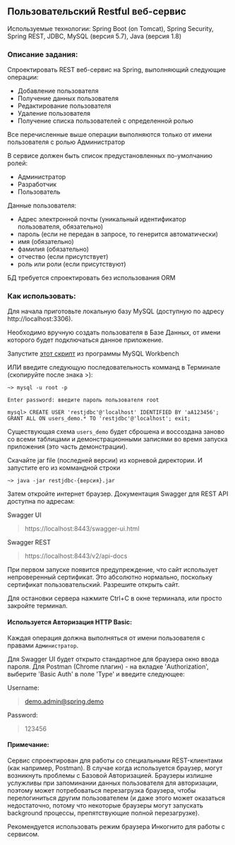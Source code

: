 ## Пользовательский Restful веб-сервис
Используемые технологии: Spring Boot (on Tomcat), Spring Security, Spring REST, 
JDBC, MySQL (версия 5.7), Java (версия 1.8)

### Описание задания:
Спроектировать REST веб-сервис на Spring, выполняющий следующие операции:
- Добавление пользователя
- Получение данных пользователя
- Редактирование пользователя
- Удаление пользователя
- Получение списка пользователей с определенной ролью

Все перечисленные выше операции выполняются только от имени пользователя с ролью Администратор

В сервисе должен быть список предустановленных по-умолчанию ролей: 
- Администратор 
- Разработчик 
- Пользователь

Данные пользователя:
- Адрес электронной почты (уникальный идентификатор пользователя, обязательно) 
- пароль (если не передан в запросе, то генерится автоматически)
- имя (обязательно)
- фамилия (обязательно) 
- отчество (если присутствует)
- роль или роли (если присутствуют)

БД требуется спроектировать без использования ORM

### Как использовать:
Для начала приготовьте локальную базу MySQL (доступную по адресу http://localhost:3306).

Необходимо вручную создать пользователя в Базе Данных, от имени которого будет
подключаться данное приложение.

Запустите
[этот скрипт](src/main/resources/sql/db_user_create.sql)
из программы MySQL Workbench

ИЛИ введите следующую последовательность комманд в Терминале 
(скопируйте после знака >):

```
~> mysql -u root -p

Enter password: введите пароль пользователя root

mysql> CREATE USER 'restjdbc'@'localhost' IDENTIFIED BY 'aA123456'; GRANT ALL ON users_demo.* TO 'restjdbc'@'localhost'; exit;
```

Существующая схема `users_demo` будет сброшена и воссоздана заново со всеми
таблицами и демонстрационными записями во время запуска приложения 
(это часть демонстрации).

Скачайте jar file (последней версии) из корневой директории.
И запустите его из коммандной строки 

`~> java -jar restjdbc-{версия}.jar` 

Затем откройте интернет браузер.
Документация Swagger для REST API доступна по адресам:

Swagger UI
> https://localhost:8443/swagger-ui.html

Swagger REST
> https://localhost:8443/v2/api-docs

При первом запуске появится предупреждение, что сайт использует непроверенный сертификат.
Это абсолютно нормально, поскольку сертификат пользовательский. Разрешите открыть сайт.

Для остановки сервера нажмите Ctrl+C в окне терминала, или просто закройте терминал.

#### Используется Авторизация HTTP Basic:

Каждая операция должна выполняться от имени пользователя с правами `Администратор`.

Для Swagger UI будет открыто стандартное для браузера окно ввода пароля.
Для Postman (Chrome плагин) - на вкладке 'Authorization', выберите 'Basic Auth'
в поле 'Type' и введите следующее:

Username:
> demo.admin@spring.demo

Password:
> 123456

#### Примечание:
Сервис спроектирован для работы со специальными REST-клиентами (как например,
Postman). В случае когда используется браузер, могут возникнуть проблемы
с Базовой Авторизацией. Браузеры излишне услужливы при запоминании данных
пользователя для авторизации, поэтому может потребоваться перезагрузка браузера,
чтобы перелогиниться другим пользователем (и даже этого может оказаться
недостаточно, потому что некоторые браузеры могут запускать background процессы,
препятствующие полной перезагрузке). 

Рекомендуется использовать режим браузера Инкогнито для работы с сервисом.